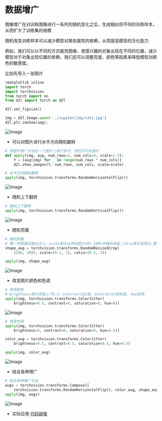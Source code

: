 # 数据增广

图像增广在对训练图像进行一系列的随机变化之后，生成相似但不同的训练样本，从而扩大了训练集的规模

随机改变训练样本可以减少模型对某些属性的依赖，从而提高模型的泛化能力

例如，我们可以以不同的方式裁剪图像，使感兴趣的对象出现在不同的位置，减少模型对于对象出现位置的依赖。我们还可以调整亮度、颜色等因素来降低模型对颜色的敏感度。

比如先导入一张图片
```python
%matplotlib inline
import torch
import torchvision
from torch import nn
from d2l import torch as d2l

d2l.set_figsize()

img = d2l.Image.open('../Jupyter/img/cat1.jpg')
d2l.plt.imshow(img);
```

![Image](https://github.com/user-attachments/assets/a1448260-5c42-45a3-bb58-b313e8b37f43)

- 可以对图片进行水平方向随机翻转
```python
# 用图片增广方法在一个图片上进行多次，然后打印出图片
def apply(img, aug, num_rows=2, num_cols=4, scale=1.5):
    Y = [aug(img) for _ in range(num_rows * num_cols)]
    d2l.show_images(Y, num_rows, num_cols, scale=scale)

# 水平方向随机翻转
apply(img, torchvision.transforms.RandomHorizontalFlip())
```

![Image](https://github.com/user-attachments/assets/f126d839-a2de-425a-bf4d-efd6b2d349b5)

- 随机上下翻转

```python
# 随机上下翻转
apply(img, torchvision.transforms.RandomVerticalFlip())
```

![Image](https://github.com/user-attachments/assets/274938c1-3de1-4454-8788-712028430c29)

- 随机剪裁

```python
# 随机剪裁
# 第一项是最后输出大小，scale表示从原始图片10%-100%中随机保留,ratio表示高宽比,要么是1:2，要么是2:1
shape_aug = torchvision.transforms.RandomResizedCrop(
    (200, 200), scale=(0.1, 1), ratio=(0.5, 2)) 

apply(img, shape_aug)
```

![Image](https://github.com/user-attachments/assets/da436af3-dce7-4169-9039-1f515f633e03)

- 改变图片颜色和色调

```python
# 改变颜色
# brightness表示亮度上下0.5，contrast对比度，saturation饱和度, hue颜色
apply(img, torchvision.transforms.ColorJitter(
    brightness=0.5, contrast=0, saturation=0, hue=0))
```

![Image](https://github.com/user-attachments/assets/ff65266b-33b0-4206-a7a6-792fbdaf5699)

```python
# 改变色调
apply(img, torchvision.transforms.ColorJitter(
    brightness=0, contrast=0, saturation=0, hue=0.5))

color_aug = torchvision.transforms.ColorJitter(
    brightness=0.5, contrast=0.5, saturation=0.5, hue=0.5)

apply(img, color_aug)
```

![Image](https://github.com/user-attachments/assets/f4a804f5-b109-47bc-86ae-664be741619c)

- 结合各种增广

```python
# 结合各种增广方法
augs = torchvision.transforms.Compose([
    torchvision.transforms.RandomHorizontalFlip(), color_aug, shape_aug])
apply(img, augs)
```

![Image](https://github.com/user-attachments/assets/b8fe244d-6daa-48d7-aadd-89fb93339086)


- 实际应用
[代码链接](https://github.com/kxmust/Deep_learning_note/blob/main/19.1data_augmentation.ipynb)